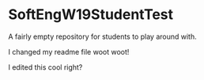 # SoftEngW19StudentTest
A fairly empty repository for students to play around with.

I changed my readme file woot woot!

I edited this cool right?
